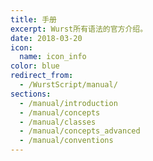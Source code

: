 ```yaml
---
title: 手册
excerpt: Wurst所有语法的官方介绍。
date: 2018-03-20
icon:
  name: icon_info
color: blue
redirect_from:
  - /WurstScript/manual/
sections:
  - /manual/introduction
  - /manual/concepts
  - /manual/classes
  - /manual/concepts_advanced
  - /manual/conventions
---
```

